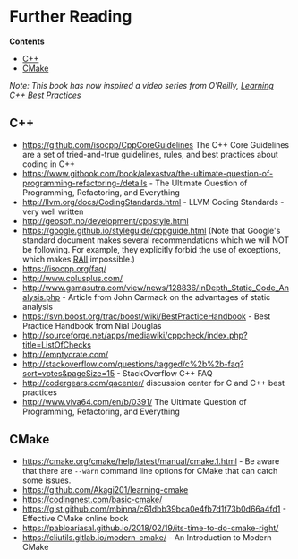 # Further Reading

<!-- START doctoc generated TOC please keep comment here to allow auto update -->
<!-- DON'T EDIT THIS SECTION, INSTEAD RE-RUN doctoc TO UPDATE -->
**Contents**

- [C++](#c)
- [CMake](#cmake)

<!-- END doctoc generated TOC please keep comment here to allow auto update -->

*Note: This book has now inspired a video series from O'Reilly, [Learning C++ Best Practices](http://shop.oreilly.com/product/0636920049814.do)*

## C++

 * https://github.com/isocpp/CppCoreGuidelines The C++ Core Guidelines are a set of tried-and-true guidelines, rules, and best practices about coding in C++ 
 * https://www.gitbook.com/book/alexastva/the-ultimate-question-of-programming-refactoring-/details - The Ultimate Question of Programming, Refactoring, and Everything
 * http://llvm.org/docs/CodingStandards.html - LLVM Coding Standards - very well written
 * http://geosoft.no/development/cppstyle.html
 * https://google.github.io/styleguide/cppguide.html (Note that Google's standard document makes several recommendations which we will NOT be following. For example, they explicitly forbid the use of exceptions, which makes [RAII](http://blog2.emptycrate.com/content/nobody-understands-c-part-2-raii) impossible.)
 * https://isocpp.org/faq/
 * http://www.cplusplus.com/
 * http://www.gamasutra.com/view/news/128836/InDepth_Static_Code_Analysis.php - Article from John Carmack on the advantages of static analysis
 * https://svn.boost.org/trac/boost/wiki/BestPracticeHandbook - Best Practice Handbook from Nial Douglas
 * http://sourceforge.net/apps/mediawiki/cppcheck/index.php?title=ListOfChecks
 * http://emptycrate.com/
 * http://stackoverflow.com/questions/tagged/c%2b%2b-faq?sort=votes&pageSize=15 - StackOverflow C++ FAQ
 * http://codergears.com/qacenter/ discussion center for C and C++ best practices
 * http://www.viva64.com/en/b/0391/ The Ultimate Question of Programming, Refactoring, and Everything

## CMake

 * https://cmake.org/cmake/help/latest/manual/cmake.1.html - Be aware that there are `--warn` command line options for CMake that can catch some issues.
 * https://github.com/Akagi201/learning-cmake
 * https://codingnest.com/basic-cmake/
 * https://gist.github.com/mbinna/c61dbb39bca0e4fb7d1f73b0d66a4fd1 - Effective CMake online book
 * https://pabloariasal.github.io/2018/02/19/its-time-to-do-cmake-right/
 * https://cliutils.gitlab.io/modern-cmake/ - An Introduction to Modern CMake
